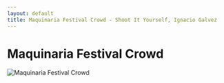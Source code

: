 ```yaml
---
layout: default
title: Maquinaria Festival Crowd - Shoot It Yourself, Ignacio Galvez
---
```


# Maquinaria Festival Crowd

![Maquinaria Festival Crowd](http://assets.farmhouse.co/publishing/1-shoot-it-yourself/images/maquinaria-festival-crowd-1.jpg)
